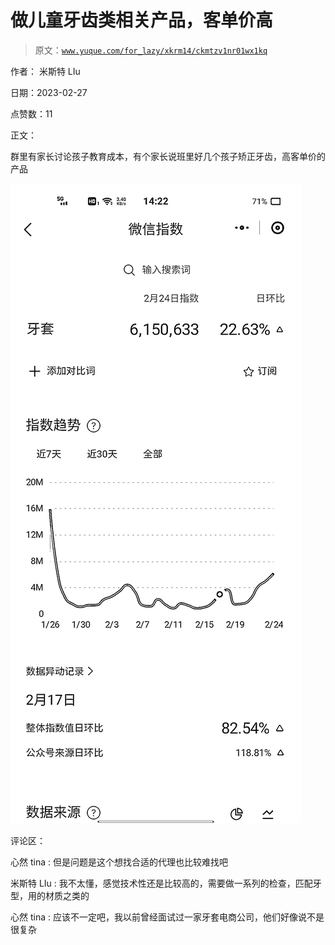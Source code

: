# 做儿童牙齿类相关产品，客单价高

> 原文：[`www.yuque.com/for_lazy/xkrm14/ckmtzv1nr01wx1kq`](https://www.yuque.com/for_lazy/xkrm14/ckmtzv1nr01wx1kq)



作者： 米斯特 LIu 

日期：2023-02-27 

点赞数：11 

正文： 

群里有家长讨论孩子教育成本，有个家长说班里好几个孩子矫正牙齿，高客单价的产品 

![](img/9851a3d4d5af464669ae22635bb75ba9.png) 

评论区： 

心然 tina : 但是问题是这个想找合适的代理也比较难找吧 

米斯特 LIu : 我不太懂，感觉技术性还是比较高的，需要做一系列的检查，匹配牙型，用的材质之类的 

心然 tina : 应该不一定吧，我以前曾经面试过一家牙套电商公司，他们好像说不是很复杂 

